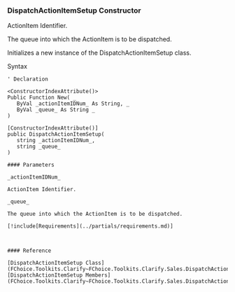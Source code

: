 ﻿### DispatchActionItemSetup Constructor

ActionItem Identifier.

The queue into which the ActionItem is to be dispatched.

Initializes a new instance of the DispatchActionItemSetup class.

Syntax

```vbnet
' Declaration

<ConstructorIndexAttribute()>
Public Function New( _
   ByVal _actionItemIDNum_ As String, _
   ByVal _queue_ As String _
)

[ConstructorIndexAttribute()]
public DispatchActionItemSetup( 
   string _actionItemIDNum_,
   string _queue_
)

#### Parameters

_actionItemIDNum_

ActionItem Identifier.

_queue_

The queue into which the ActionItem is to be dispatched.

[!include[Requirements](../partials/requirements.md)]



#### Reference

[DispatchActionItemSetup Class](FChoice.Toolkits.Clarify~FChoice.Toolkits.Clarify.Sales.DispatchActionItemSetup.md)  
[DispatchActionItemSetup Members](FChoice.Toolkits.Clarify~FChoice.Toolkits.Clarify.Sales.DispatchActionItemSetup_members.md)